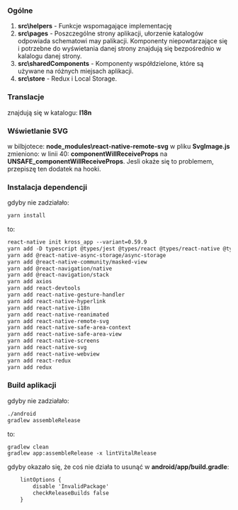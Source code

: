 ### Ogólne

1. __src\helpers__ - Funkcje wspomagające implementację
2. __src\pages__ - Poszczególne strony aplikacji, ułorzenie katalogów odpowiada schematowi may palikacji. Komponenty niepowtarzające się i potrzebne do wyświetania danej strony znajdują się bezpośrednio w kalalogu danej strony.
3. __src\sharedComponents__ - Komponenty współdzielone, które są używane na różnych miejsach aplikacji.
4. __src\store__ - Redux i Local Storage.

### Translacje

znajdują się w katalogu: __I18n__


### Wświetlanie SVG

w bilbjotece: __node_modules\react-native-remote-svg__ w pliku __SvgImage.js__ zmieniono:
w linii 40: __componentWillReceiveProps__ na __UNSAFE_componentWillReceiveProps__. Jesli okaże się to problemem, przepiszę ten dodatek na hooki.


### Instalacja dependencji

gdyby nie zadziałało:
```html
yarn install
```

to:
```html
react-native init kross_app --variant=0.59.9 
yarn add -D typescript @types/jest @types/react @types/react-native @types/react-test-renderer
yarn add @react-native-async-storage/async-storage
yarn add @react-native-community/masked-view
yarn add @react-navigation/native
yarn add @react-navigation/stack
yarn add axios
yarn add react-devtools
yarn add react-native-gesture-handler
yarn add react-native-hyperlink
yarn add react-native-i18n
yarn add react-native-reanimated
yarn add react-native-remote-svg
yarn add react-native-safe-area-context
yarn add react-native-safe-area-view
yarn add react-native-screens
yarn add react-native-svg
yarn add react-native-webview
yarn add react-redux
yarn add redux
```


### Build aplikacji

gdyby nie zadziałało:
```html
./android
gradlew assembleRelease
```

to:
```html
gradlew clean
gradlew app:assembleRelease -x lintVitalRelease
```

gdyby okazało się, że coś nie działa to usunąć w __android/app/build.gradle__:
```html
    lintOptions {
        disable 'InvalidPackage'
        checkReleaseBuilds false
    }
```